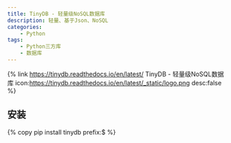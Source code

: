 ```yaml
---
title: TinyDB - 轻量级NoSQL数据库
description: 轻量、基于Json、NoSQL
categories:
    - Python
tags:
    - Python三方库
    - 数据库
---
```


{% link https://tinydb.readthedocs.io/en/latest/ TinyDB - 轻量级NoSQL数据库 icon:https://tinydb.readthedocs.io/en/latest/_static/logo.png desc:false %}

## 安装

{% copy pip install tinydb prefix:$ %}
